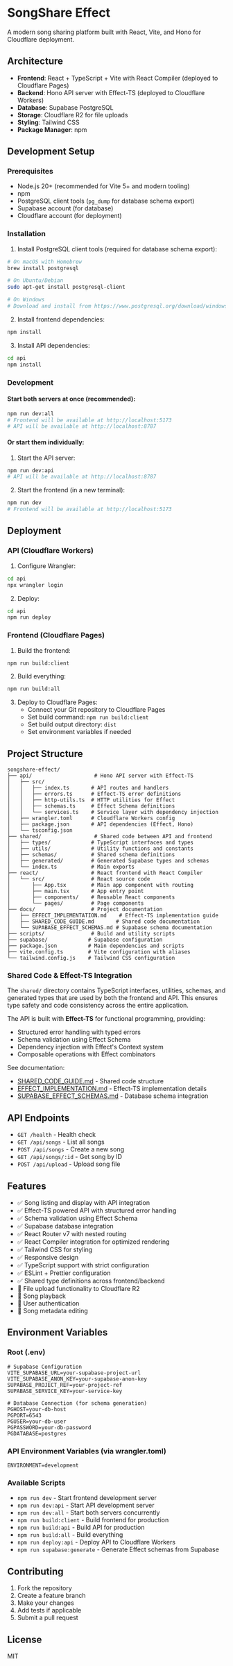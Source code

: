 # SongShare Effect

A modern song sharing platform built with React, Vite, and Hono for Cloudflare deployment.

## Architecture

- **Frontend**: React + TypeScript + Vite with React Compiler (deployed to Cloudflare Pages)
- **Backend**: Hono API server with Effect-TS (deployed to Cloudflare Workers)
- **Database**: Supabase PostgreSQL
- **Storage**: Cloudflare R2 for file uploads
- **Styling**: Tailwind CSS
- **Package Manager**: npm

## Development Setup

### Prerequisites

- Node.js 20+ (recommended for Vite 5+ and modern tooling)
- npm
- PostgreSQL client tools (`pg_dump` for database schema export)
- Supabase account (for database)
- Cloudflare account (for deployment)

### Installation

1. Install PostgreSQL client tools (required for database schema export):

```bash
# On macOS with Homebrew
brew install postgresql

# On Ubuntu/Debian
sudo apt-get install postgresql-client

# On Windows
# Download and install from https://www.postgresql.org/download/windows/
```

2. Install frontend dependencies:

```bash
npm install
```

3. Install API dependencies:

```bash
cd api
npm install
```

### Development

#### Start both servers at once (recommended):

```bash
npm run dev:all
# Frontend will be available at http://localhost:5173
# API will be available at http://localhost:8787
```

#### Or start them individually:

1. Start the API server:

```bash
npm run dev:api
# API will be available at http://localhost:8787
```

2. Start the frontend (in a new terminal):

```bash
npm run dev
# Frontend will be available at http://localhost:5173
```

## Deployment

### API (Cloudflare Workers)

1. Configure Wrangler:

```bash
cd api
npx wrangler login
```

2. Deploy:

```bash
cd api
npm run deploy
```

### Frontend (Cloudflare Pages)

1. Build the frontend:

```bash
npm run build:client
```

2. Build everything:

```bash
npm run build:all
```

3. Deploy to Cloudflare Pages:
   - Connect your Git repository to Cloudflare Pages
   - Set build command: `npm run build:client`
   - Set build output directory: `dist`
   - Set environment variables if needed

## Project Structure

```
songshare-effect/
├── api/                    # Hono API server with Effect-TS
│   ├── src/
│   │   ├── index.ts       # API routes and handlers
│   │   ├── errors.ts      # Effect-TS error definitions
│   │   ├── http-utils.ts  # HTTP utilities for Effect
│   │   ├── schemas.ts     # Effect Schema definitions
│   │   └── services.ts    # Service layer with dependency injection
│   ├── wrangler.toml      # Cloudflare Workers config
│   ├── package.json       # API dependencies (Effect, Hono)
│   └── tsconfig.json
├── shared/                 # Shared code between API and frontend
│   ├── types/             # TypeScript interfaces and types
│   ├── utils/             # Utility functions and constants
│   ├── schemas/           # Shared schema definitions
│   ├── generated/         # Generated Supabase types and schemas
│   └── index.ts           # Main exports
├── react/                 # React frontend with React Compiler
│   └── src/               # React source code
│       ├── App.tsx        # Main app component with routing
│       ├── main.tsx       # App entry point
│       ├── components/    # Reusable React components
│       └── pages/         # Page components
├── docs/                  # Project documentation
│   ├── EFFECT_IMPLEMENTATION.md    # Effect-TS implementation guide
│   ├── SHARED_CODE_GUIDE.md       # Shared code documentation
│   └── SUPABASE_EFFECT_SCHEMAS.md # Supabase schema documentation
├── scripts/               # Build and utility scripts
├── supabase/             # Supabase configuration
├── package.json          # Main dependencies and scripts
├── vite.config.ts        # Vite configuration with aliases
└── tailwind.config.js    # Tailwind CSS configuration
```

### Shared Code & Effect-TS Integration

The `shared/` directory contains TypeScript interfaces, utilities, schemas, and generated types that are used by both the frontend and API. This ensures type safety and code consistency across the entire application.

The API is built with **Effect-TS** for functional programming, providing:

- Structured error handling with typed errors
- Schema validation using Effect Schema
- Dependency injection with Effect's Context system
- Composable operations with Effect combinators

See documentation:

- [SHARED_CODE_GUIDE.md](./docs/SHARED_CODE_GUIDE.md) - Shared code structure
- [EFFECT_IMPLEMENTATION.md](./docs/EFFECT_IMPLEMENTATION.md) - Effect-TS implementation details
- [SUPABASE_EFFECT_SCHEMAS.md](./docs/SUPABASE_EFFECT_SCHEMAS.md) - Database schema integration

## API Endpoints

- `GET /health` - Health check
- `GET /api/songs` - List all songs
- `POST /api/songs` - Create a new song
- `GET /api/songs/:id` - Get song by ID
- `POST /api/upload` - Upload song file

## Features

- ✅ Song listing and display with API integration
- ✅ Effect-TS powered API with structured error handling
- ✅ Schema validation using Effect Schema
- ✅ Supabase database integration
- ✅ React Router v7 with nested routing
- ✅ React Compiler integration for optimized rendering
- ✅ Tailwind CSS for styling
- ✅ Responsive design
- ✅ TypeScript support with strict configuration
- ✅ ESLint + Prettier configuration
- ✅ Shared type definitions across frontend/backend
- 🚧 File upload functionality to Cloudflare R2
- 🚧 Song playback
- 🚧 User authentication
- 🚧 Song metadata editing

## Environment Variables

### Root (.env)

```
# Supabase Configuration
VITE_SUPABASE_URL=your-supabase-project-url
VITE_SUPABASE_ANON_KEY=your-supabase-anon-key
SUPABASE_PROJECT_REF=your-project-ref
SUPABASE_SERVICE_KEY=your-service-key

# Database Connection (for schema generation)
PGHOST=your-db-host
PGPORT=6543
PGUSER=your-db-user
PGPASSWORD=your-db-password
PGDATABASE=postgres
```

### API Environment Variables (via wrangler.toml)

```
ENVIRONMENT=development
```

### Available Scripts

- `npm run dev` - Start frontend development server
- `npm run dev:api` - Start API development server
- `npm run dev:all` - Start both servers concurrently
- `npm run build:client` - Build frontend for production
- `npm run build:api` - Build API for production
- `npm run build:all` - Build everything
- `npm run deploy:api` - Deploy API to Cloudflare Workers
- `npm run supabase:generate` - Generate Effect schemas from Supabase

## Contributing

1. Fork the repository
2. Create a feature branch
3. Make your changes
4. Add tests if applicable
5. Submit a pull request

## License

MIT
